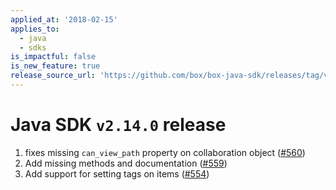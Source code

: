 ```yaml
---
applied_at: '2018-02-15'
applies_to:
  - java
  - sdks
is_impactful: false
is_new_feature: true
release_source_url: 'https://github.com/box/box-java-sdk/releases/tag/v2.14.0'
---
```


# Java SDK `v2.14.0` release

1. fixes missing `can_view_path` property on collaboration object ([#560](https://github.com/box/box-java-sdk/pull/560))
2. Add missing methods and documentation ([#559](https://github.com/box/box-java-sdk/pull/559))
3. Add support for setting tags on items ([#554](https://github.com/box/box-java-sdk/pull/554))
